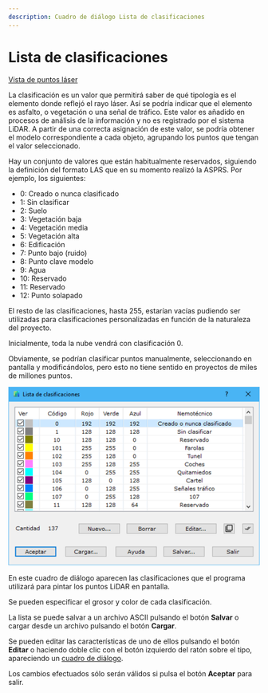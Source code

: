 ```yaml
---
description: Cuadro de diálogo Lista de clasificaciones
---
```


# Lista de clasificaciones

[Vista de puntos láser](../../fichas-de-herramientas/ficha-de-herramientas-archivos-lidar/vista-de-puntos-laser.md)

La clasificación es un valor que permitirá saber de qué tipología es el elemento donde reflejó el rayo láser. Así se podría indicar que el elemento es asfalto, o vegetación o una señal de tráfico. Este valor es añadido en procesos de análisis de la información y no es registrado por el sistema LiDAR. A partir de una correcta asignación de este valor, se podría obtener el modelo correspondiente a cada objeto, agrupando los puntos que tengan el valor seleccionado.

Hay un conjunto de valores que están habitualmente reservados, siguiendo la definición del formato LAS que en su momento realizó la ASPRS. Por ejemplo, los siguientes:

* 0: Creado o nunca clasificado
* 1: Sin clasificar
* 2: Suelo
* 3: Vegetación baja
* 4: Vegetación media
* 5: Vegetación alta
* 6: Edificación
* 7: Punto bajo \(ruido\)
* 8: Punto clave modelo
* 9: Agua
* 10: Reservado
* 11: Reservado
* 12: Punto solapado

El resto de las clasificaciones, hasta 255, estarían vacías pudiendo ser utilizadas para clasificaciones personalizadas en función de la naturaleza del proyecto.

Inicialmente, toda la nube vendrá con clasificación 0.

Obviamente, se podrían clasificar puntos manualmente, seleccionando en pantalla y modificándolos, pero esto no tiene sentido en proyectos de miles de millones puntos.

![Cuadro de di&#xE1;logo Lista de clasificaciones](../../../.gitbook/assets/image%20%289%29.png)

En este cuadro de diálogo aparecen las clasificaciones que el programa utilizará para pintar los puntos LiDAR en pantalla.

Se pueden especificar el grosor y color de cada clasificación.

La lista se puede salvar a un archivo ASCII pulsando el botón **Salvar** o cargar desde un archivo pulsando el botón **Cargar**.

Se pueden editar las características de uno de ellos pulsando el botón **Editar** o haciendo doble clic con el botón izquierdo del ratón sobre el tipo, apareciendo un [cuadro de diálogo](../../otras-herramientas/lista-de-codigos/codigo-nuevo.md).

Los cambios efectuados sólo serán válidos si pulsa el botón **Aceptar** para salir.

